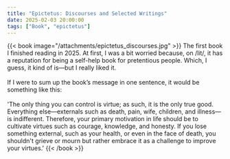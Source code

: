 ```yaml
---
title: "Epictetus: Discourses and Selected Writings"
date: 2025-02-03 20:00:00
tags: ["Book", "epictetus"]
---
```


{{< book image="/attachments/epictetus_discourses.jpg" >}}
The first book I finished reading in 2025. At first, I was a bit worried because, on /lit/, it has a reputation for being a self-help book for pretentious people. Which, I guess, it kind of is—but I really liked it.  <br><br>
If I were to sum up the book’s message in one sentence, it would be something like this:  <br><br>
'The only thing you can control is virtue; as such, it is the only true good. Everything else—externals such as death, pain, wife, children, and illness—is indifferent. Therefore, your primary motivation in life should be to cultivate virtues such as courage, knowledge, and honesty. If you lose something external, such as your health, or even in the face of death, you shouldn't grieve or mourn but rather embrace it as a challenge to improve your virtues.'
{{< /book >}}


